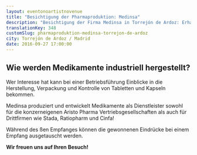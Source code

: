 ```yaml
---
layout: eventonoartistnovenue
title: "Besichtigung der Pharmaproduktion: Medinsa"
description: "Besichtigung der Firma Medinsa in Torrejón de Ardoz: Erhalten Sie Einblicke in die Herstellung, Verpackung und Kontrolle von Tabletten und Kapseln."
translationKey: 348
customSlug: pharmaproduktion-medinsa-torrejon-de-ardoz
city: Torrejón de Ardoz / Madrid
date: 2016-09-27 17:00:00
---
```


<h2>Wie werden Medikamente industriell hergestellt?</h2>

Wer Interesse hat kann bei einer Betriebsführung Einblicke in die Herstellung, Verpackung und Kontrolle von Tabletten und Kapseln bekommen.

Medinsa produziert und entwickelt Medikamente als Dienstleister sowohl für die konzerneigenen Aristo Pharma Vertriebsgesellschaften als auch für Drittfirmen wie Stada, Ratiopharm und Cinfa!

Während des ßen Empfanges können die gewonnenen Eindrücke bei einem Empfang ausgetauscht werden.

<strong>Wir freuen uns auf Ihren Besuch!</strong>
